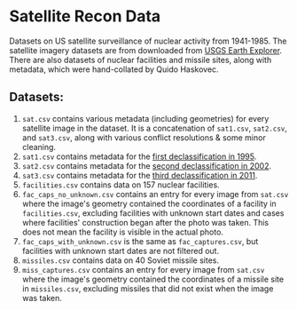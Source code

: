 # Satellite Recon Data

Datasets on US satellite surveillance of nuclear activity from 1941-1985. The satellite imagery datasets are from downloaded from [USGS Earth Explorer](https://earthexplorer.usgs.gov/). There are also datasets of nuclear facilities and missile sites, along with metadata, which were hand-collated by Quido Haskovec.

## Datasets:
1. `sat.csv` contains various metadata (including geometries) for every satellite image in the dataset. It is a concatenation of `sat1.csv`, `sat2.csv`, and `sat3.csv`, along with various conflict resolutions & some minor cleaning.
2. `sat1.csv` contains metadata for the [first declassification in 1995](https://www.usgs.gov/centers/eros/science/usgs-eros-archive-declassified-data-declassified-satellite-imagery-1).
3. `sat2.csv` contains metadata for the [second declassification in 2002](https://www.usgs.gov/centers/eros/science/usgs-eros-archive-declassified-data-declassified-satellite-imagery-2).
4. `sat3.csv` contains metadata for the [third declassification in 2011](https://www.usgs.gov/centers/eros/science/usgs-eros-archive-declassified-data-declassified-satellite-imagery-3).
4. `facilities.csv` contains data on 157 nuclear facilities.
5. `fac_caps_no_unknown.csv` contains an entry for every image from `sat.csv` where the image's geometry contained the coordinates of a facility in `facilities.csv`, excluding facilities with unknown start dates and cases where facilities' construction began after the photo was taken. This does not mean the facility is visible in the actual photo.
6. `fac_caps_with_unknown.csv` is the same as `fac_captures.csv`, but facilities with unknown start dates are not filtered out.
7. `missiles.csv` contains data on 40 Soviet missile sites.
8. `miss_captures.csv` contains an entry for every image from `sat.csv` where the image's geometry contained the coordinates of a missile site in `missiles.csv`, excluding missiles that did not exist when the image was taken.
